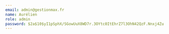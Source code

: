 ```yaml
---
email: admin@gestionmax.fr
name: Aurélien
role: admin
password: $2a$10$yI1pSphX/SGowUuX8WD7r.3OYtc0ItEhrZ7l3OhN42QzF.Nnxj4Zu
---
```

